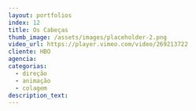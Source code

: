 ```yaml
---
layout: portfolios
index: 12
title: Os Cabeças
thumb_image: /assets/images/placeholder-2.png
video_url: https://player.vimeo.com/video/269213722
cliente: HBO
agencia:
categorias:
  - direção
  - animação
  - colagem
description_text:
---
```


